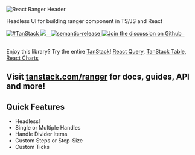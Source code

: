 ![React Ranger Header](https://github.com/tanstack/ranger/raw/main/media/headerv1.png)

Headless UI for building ranger component in TS/JS and React

<a href="https://twitter.com/intent/tweet?button_hashtag=TanStack" target="\_parent">
  <img alt="#TanStack" src="https://img.shields.io/twitter/url?color=%2308a0e9&label=%23TanStack&style=social&url=https%3A%2F%2Ftwitter.com%2Fintent%2Ftweet%3Fbutton_hashtag%3DTanStack" />
</a><a href="https://github.com/TanStack/ranger/actions/workflows/ci.yml">
<img src="https://github.com/tanstack/ranger/actions/workflows/ci.yml/badge.svg" />
</a><a href="https://npmjs.com/package/@tanstack/ranger" target="\_parent">
  <img alt="" src="https://img.shields.io/npm/dm/@tanstack/ranger.svg" />
</a><a href="https://bundlephobia.com/result?p=@tanstack/ranger@latest" target="\_parent">
  <img alt="" src="https://badgen.net/bundlephobia/minzip/@tanstack/ranger@latest" />
</a><a href="#badge">
    <img alt="semantic-release" src="https://img.shields.io/badge/%20%20%F0%9F%93%A6%F0%9F%9A%80-semantic--release-e10079.svg">
  </a><a href="https://github.com/tanstack/ranger/discussions">
  <img alt="Join the discussion on Github" src="https://img.shields.io/badge/Github%20Discussions%20%26%20Support-Chat%20now!-blue" />
</a><a href="https://github.com/tanstack/ranger" target="\_parent">
  <img alt="" src="https://img.shields.io/github/stars/tanstack/ranger.svg?style=social&label=Star" />
</a><a href="https://twitter.com/tannerlinsley" target="\_parent">
  <img alt="" src="https://img.shields.io/twitter/follow/tannerlinsley.svg?style=social&label=Follow" />
</a>

<br />
<br />

Enjoy this library? Try the entire [TanStack](https://tanstack.com)! [React Query](https://github.com/TanStack/react-query), [TanStack Table](https://github.com/TanStack/table), [React Charts](https://github.com/TanStack/react-charts)

## Visit [tanstack.com/ranger](https://tanstack.com/ranger) for docs, guides, API and more!

## Quick Features

- Headless!
- Single or Multiple Handles
- Handle Divider Items
- Custom Steps or Step-Size
- Custom Ticks

<!-- Force  -->

